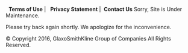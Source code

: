   **Terms of Use** |   **Privacy Statement** |  **Contact Us** Sorry, Site is Under Maintenance.

Please try back again shortly. We apologize for the inconvenience.

© Copyright 2016, GlaxoSmithKline Group of Companies All Rights Reserved.